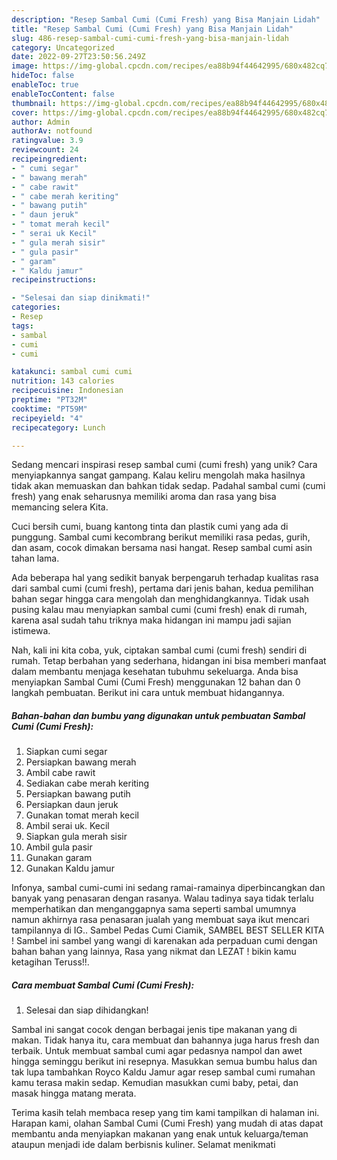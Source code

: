 ```yaml
---
description: "Resep Sambal Cumi (Cumi Fresh) yang Bisa Manjain Lidah"
title: "Resep Sambal Cumi (Cumi Fresh) yang Bisa Manjain Lidah"
slug: 486-resep-sambal-cumi-cumi-fresh-yang-bisa-manjain-lidah
category: Uncategorized
date: 2022-09-27T23:50:56.249Z
image: https://img-global.cpcdn.com/recipes/ea88b94f44642995/680x482cq70/sambal-cumi-cumi-fresh-foto-resep-utama.jpg
hideToc: false
enableToc: true
enableTocContent: false
thumbnail: https://img-global.cpcdn.com/recipes/ea88b94f44642995/680x482cq70/sambal-cumi-cumi-fresh-foto-resep-utama.jpg
cover: https://img-global.cpcdn.com/recipes/ea88b94f44642995/680x482cq70/sambal-cumi-cumi-fresh-foto-resep-utama.jpg
author: Admin
authorAv: notfound
ratingvalue: 3.9
reviewcount: 24
recipeingredient:
- " cumi segar"
- " bawang merah"
- " cabe rawit"
- " cabe merah keriting"
- " bawang putih"
- " daun jeruk"
- " tomat merah kecil"
- " serai uk Kecil"
- " gula merah sisir"
- " gula pasir"
- " garam"
- " Kaldu jamur"
recipeinstructions:

- "Selesai dan siap dinikmati!"
categories:
- Resep
tags:
- sambal
- cumi
- cumi

katakunci: sambal cumi cumi 
nutrition: 143 calories
recipecuisine: Indonesian
preptime: "PT32M"
cooktime: "PT59M"
recipeyield: "4"
recipecategory: Lunch

---
```





Sedang mencari inspirasi resep sambal cumi (cumi fresh) yang unik? Cara menyiapkannya sangat gampang. Kalau keliru mengolah maka hasilnya tidak akan memuaskan dan bahkan tidak sedap. Padahal sambal cumi (cumi fresh) yang enak seharusnya memiliki aroma dan rasa yang bisa memancing selera Kita.





Cuci bersih cumi, buang kantong tinta dan plastik cumi yang ada di punggung. Sambal cumi kecombrang berikut memiliki rasa pedas, gurih, dan asam, cocok dimakan bersama nasi hangat. Resep sambal cumi asin tahan lama.

Ada beberapa hal yang sedikit banyak berpengaruh terhadap kualitas rasa dari sambal cumi (cumi fresh), pertama dari jenis bahan, kedua pemilihan bahan segar hingga cara mengolah dan menghidangkannya. Tidak usah pusing kalau mau menyiapkan sambal cumi (cumi fresh) enak di rumah, karena asal sudah tahu triknya maka hidangan ini mampu jadi sajian istimewa.






Nah, kali ini kita coba, yuk, ciptakan sambal cumi (cumi fresh) sendiri di rumah. Tetap berbahan yang sederhana, hidangan ini bisa memberi manfaat dalam membantu menjaga kesehatan tubuhmu sekeluarga. Anda bisa menyiapkan Sambal Cumi (Cumi Fresh) menggunakan 12 bahan dan 0 langkah pembuatan. Berikut ini cara untuk membuat hidangannya.

<!--inarticleads1-->

##### Bahan-bahan dan bumbu yang digunakan untuk pembuatan Sambal Cumi (Cumi Fresh):

1. Siapkan  cumi segar
1. Persiapkan  bawang merah
1. Ambil  cabe rawit
1. Sediakan  cabe merah keriting
1. Persiapkan  bawang putih
1. Persiapkan  daun jeruk
1. Gunakan  tomat merah kecil
1. Ambil  serai uk. Kecil
1. Siapkan  gula merah sisir
1. Ambil  gula pasir
1. Gunakan  garam
1. Gunakan  Kaldu jamur


Infonya, sambal cumi-cumi ini sedang ramai-ramainya diperbincangkan dan banyak yang penasaran dengan rasanya. Walau tadinya saya tidak terlalu memperhatikan dan menganggapnya sama seperti sambal umumnya namun akhirnya rasa penasaran jualah yang membuat saya ikut mencari tampilannya di IG.. Sambel Pedas Cumi Ciamik, SAMBEL BEST SELLER KITA ! Sambel ini sambel yang wangi di karenakan ada perpaduan cumi dengan bahan bahan yang lainnya, Rasa yang nikmat dan LEZAT ! bikin kamu ketagihan Teruss!!. 

<!--inarticleads2-->

##### Cara membuat Sambal Cumi (Cumi Fresh):


1. Selesai dan siap dihidangkan!

Sambal ini sangat cocok dengan berbagai jenis tipe makanan yang di makan. Tidak hanya itu, cara membuat dan bahannya juga harus fresh dan terbaik. Untuk membuat sambal cumi agar pedasnya nampol dan awet hingga seminggu berikut ini resepnya. Masukkan semua bumbu halus dan tak lupa tambahkan Royco Kaldu Jamur agar resep sambal cumi rumahan kamu terasa makin sedap. Kemudian masukkan cumi baby, petai, dan masak hingga matang merata. 

Terima kasih telah membaca resep yang tim kami tampilkan di halaman ini. Harapan kami, olahan Sambal Cumi (Cumi Fresh) yang mudah di atas dapat membantu anda menyiapkan makanan yang enak untuk keluarga/teman ataupun menjadi ide dalam berbisnis kuliner. Selamat menikmati
